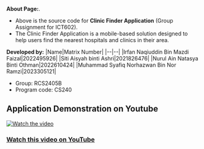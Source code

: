 **About Page:**.
  
- Above is the source code for **Clinic Finder Application** (Group Assignment for ICT602).  
- The Clinic Finder Application is a mobile-based solution designed to help users find the nearest hospitals and clinics in their area.
 
**Developed by:**
|Name|Matrix Number|
|--|--|
|Irfan Naqiuddin Bin Mazdi Faizal|2022495926|
|Siti Aisyah binti Ashri|2021826476|
|Nurul Ain Natasya Binti Othman|2022610424|
|Muhammad Syafiq Norhazwan Bin Nor Ramzi|2023305121|

- Group: RCS2405B
- Program code: CS240

## Application Demonstration on Youtube

[![Watch the video](https://img.youtube.com/vi/v2nZFntpt5A/maxresdefault.jpg)](https://youtu.be/v2nZFntpt5A)

### [Watch this video on YouTube](https://youtu.be/v2nZFntpt5A)
